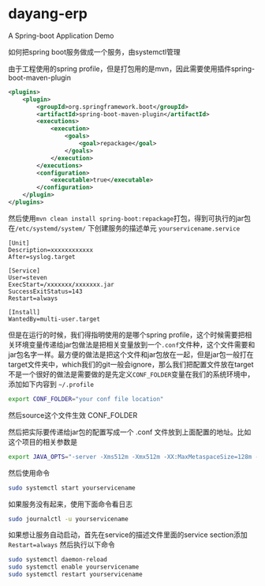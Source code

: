 # dayang-erp
A Spring-boot Application Demo

如何把spring boot服务做成一个服务，由systemctl管理

由于工程使用的spring profile，但是打包用的是mvn，因此需要使用插件spring-boot-maven-plugin

```xml
<plugins>
    <plugin>
        <groupId>org.springframework.boot</groupId>
        <artifactId>spring-boot-maven-plugin</artifactId>
        <executions>
            <execution>
                <goals>
                    <goal>repackage</goal>
                </goals>
            </execution>
        </executions>
        <configuration>
            <executable>true</executable>
        </configuration>
    </plugin>
</plugins>

```

然后使用`mvn clean install spring-boot:repackage`打包，得到可执行的jar包
在`/etc/systemd/system/` 下创建服务的描述单元 `yourservicename.service`

```
[Unit]
Description=xxxxxxxxxxxx
After=syslog.target

[Service]
User=steven
ExecStart=/xxxxxxx/xxxxxxx.jar
SuccessExitStatus=143
Restart=always

[Install]
WantedBy=multi-user.target

```

但是在运行的时候，我们得指明使用的是哪个spring profile，这个时候需要把相关环境变量传递给jar包做法是把相关变量放到一个`.conf`文件种，这个文件需要和jar包名字一样。最方便的做法是把这个文件和jar包放在一起，但是jar包一般打在target文件夹中，which我们的git一般会ignore，那么我们把配置文件放在target不是一个很好的做法是需要做的是先定义`CONF_FOLDER`变量在我们的系统环境中，添加如下内容到 `~/.profile`

```bash
export CONF_FOLDER="your conf file location"
```
然后source这个文件生效 CONF_FOLDER

然后把实际要传递给jar包的配置写成一个 .conf 文件放到上面配置的地址。比如这个项目的相关参数是
```bash
export JAVA_OPTS="-server -Xms512m -Xmx512m -XX:MaxMetaspaceSize=128m -Dspring.profiles.active=dev"
```

然后使用命令 

```bash
sudo systemctl start yourservicename
```
如果服务没有起来，使用下面命令看日志
```bash
sudo journalctl -u yourservicename
```
如果想让服务自动启动，首先在service的描述文件里面的service section添加`Restart=always`
然后执行以下命令
```bash
sudo systemctl daemon-reload
sudo systemctl enable yourservicename
sudo systemctl restart yourservicename
```

